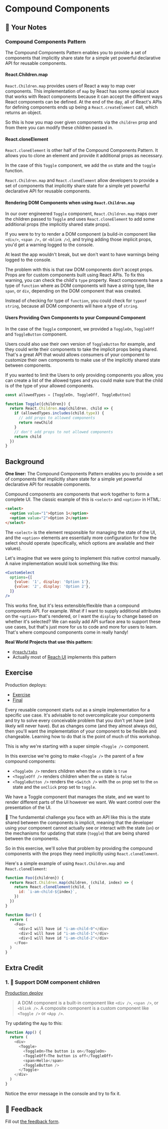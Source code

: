 # Compound Components

## 📝 Your Notes

### Compound Components Pattern

The Compound Components Pattern enables you to provide a set of components that
implicitly share state for a simple yet powerful declarative API for reusable
components.

#### React.Children.map

`React.Children.map` provides users of React a way to map over components. This
implementation of `map` by React has some special sauce that works with React
components because it can accept the different ways React components can be
defined. At the end of the day, all of React's APIs for defining components ends
up being a `React.createElement` call, which returns an object.

So this is how you map over given components via the `children` prop and from
there you can modify these children passed in.

#### React.cloneElement

`React.cloneElement` is other half of the Compound Components Pattern. It allows
you to clone an element and provide it additional props as necessary.

In the case of this `Toggle` component, we add the `on` state and the `toggle`
function.

`React.Children.map` and `React.cloneElement` allow developers to provide a set
of components that implicitly share state for a simple yet powerful declarative
API for reusable components.

#### Rendering DOM Components when using `React.Children.map`

In our over engineered `Toggle` component, `React.Children.map` maps over the
children passed to `Toggle` and uses `React.cloneElement` to add some additional
props (the implicitly shared state props).

If you were to try to render a DOM component (a build-in component like
`<div/>`, `<span />,` or `<blink />`), and trying adding those implicit props,
you'd get a warning logged to the console.

At least the app wouldn't break, but we don't want to have warnings being logged
to the console.

The problem with this is that raw DOM components don't accept props. Props are
for custom components built using React APIs. To fix this warning, you can check
the child's `type` property. React components have a type of `function` where as
DOM components will have a string type, like `span`, or `div`, depending on the
DOM component that was created.

Instead of checking for type of `function`, you could check for `typeof string`,
because all DOM components will have a type of `string`.

#### Users Providing Own Components to your Compound Component

In the case of the `Toggle` component, we provided a `ToggleOn`, `ToggleOff` and
`ToggleButton` component.

Users could also use their own version of `ToggleButton` for example, and they
could write their components to take the implicit props being shared. That's a
great API that would allows consumers of your component to customize their own
components to make use of the implicitly shared state between components.

If you wanted to limit the Users to only providing components you allow, you can
create a list of the allowed types and you could make sure that the child is of
the type of your allowed components.

```js
const allowedTypes = [ToggleOn, ToggleOff, ToggleButton]

function Toggle({children}) {
  return React.Children.map(children, child => {
    if (allowedTypes.includes(child.type)) {
      // add props to allowed components
      return newChild
    }
    // don't add props to not allowed components
    return child
  })
}
```

## Background

**One liner:** The Compound Components Pattern enables you to provide a set of
components that implicitly share state for a simple yet powerful declarative API
for reusable components.

Compound components are components that work together to form a complete UI. The
classic example of this is `<select>` and `<option>` in HTML:

```html
<select>
  <option value="1">Option 1</option>
  <option value="2">Option 2</option>
</select>
```

The `<select>` is the element responsible for managing the state of the UI, and
the `<option>` elements are essentially more configuration for how the select
should operate (specifically, which options are available and their values).

Let's imagine that we were going to implement this native control manually. A
naive implementation would look something like this:

```jsx
<CustomSelect
  options={[
    {value: '1', display: 'Option 1'},
    {value: '2', display: 'Option 2'},
  ]}
/>
```

This works fine, but it's less extensible/flexible than a compound components
API. For example. What if I want to supply additional attributes on the
`<option>` that's rendered, or I want the `display` to change based on whether
it's selected? We can easily add API surface area to support these use cases,
but that's just more for us to code and more for users to learn. That's where
compound components come in really handy!

**Real World Projects that use this pattern:**

- [`@reach/tabs`](https://reach.tech/tabs)
- Actually most of [Reach UI](https://reach.tech) implements this pattern

## Exercise

Production deploys:

- [Exercise](http://advanced-react-patterns.netlify.app/isolated/exercise/02.js)
- [Final](http://advanced-react-patterns.netlify.app/isolated/final/02.js)

Every reusable component starts out as a simple implementation for a specific
use case. It's advisable to not overcomplicate your components and try to solve
every conceivable problem that you don't yet have (and likely will never have).
But as changes come (and they almost always do), then you'll want the
implementation of your component to be flexible and changeable. Learning how to
do that is the point of much of this workshop.

This is why we're starting with a super simple `<Toggle />` component.

In this exercise we're going to make `<Toggle />` the parent of a few compound
components:

- `<ToggleOn />` renders children when the `on` state is `true`
- `<ToggleOff />` renders children when the `on` state is `false`
- `<ToggleButton />` renders the `<Switch />` with the `on` prop set to the `on`
  state and the `onClick` prop set to `toggle`.

We have a Toggle component that manages the state, and we want to render
different parts of the UI however we want. We want control over the presentation
of the UI.

🦉 The fundamental challenge you face with an API like this is the state shared
between the components is implicit, meaning that the developer using your
component cannot actually see or interact with the state (`on`) or the
mechanisms for updating that state (`toggle`) that are being shared between the
components.

So in this exercise, we'll solve that problem by providing the compound
components with the props they need implicitly using `React.cloneElement`.

Here's a simple example of using `React.Children.map` and `React.cloneElement`:

```javascript
function Foo({children}) {
  return React.Children.map(children, (child, index) => {
    return React.cloneElement(child, {
      id: `i-am-child-${index}`,
    })
  })
}

function Bar() {
  return (
    <Foo>
      <div>I will have id "i-am-child-0"</div>
      <div>I will have id "i-am-child-1"</div>
      <div>I will have id "i-am-child-2"</div>
    </Foo>
  )
}
```

## Extra Credit

### 1. 💯 Support DOM component children

[Production deploy](http://advanced-react-patterns.netlify.app/isolated/final/02.extra-1.js)

> A DOM component is a built-in component like `<div />`, `<span />`, or
> `<blink />`. A composite component is a custom component like `<Toggle />` or
> `<App />`.

Try updating the `App` to this:

```javascript
function App() {
  return (
    <div>
      <Toggle>
        <ToggleOn>The button is on</ToggleOn>
        <ToggleOff>The button is off</ToggleOff>
        <span>Hello</span>
        <ToggleButton />
      </Toggle>
    </div>
  )
}
```

Notice the error message in the console and try to fix it.

## 🦉 Feedback

Fill out
[the feedback form](https://ws.kcd.im/?ws=Advanced%20React%20Patterns%20%F0%9F%A4%AF&e=02%3A%20Compound%20Components&em=).
